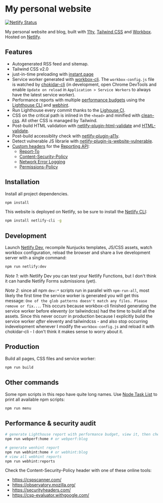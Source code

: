 # My personal website

[![Netlify Status](https://api.netlify.com/api/v1/badges/0842fe55-a9cb-484a-82d0-6a5c08b62d62/deploy-status)](https://app.netlify.com/sites/epic-benz-a3f006/deploys)

My personal website and blog, built with [11ty](https://www.11ty.dev/), [Tailwind CSS](https://tailwindcss.com/) and [Workbox](https://github.com/googlechrome/workbox). Hosted on [Netlify](https://www.netlify.com/).

## Features

- Autogenerated RSS feed and sitemap.
- Tailwind CSS v2.0
- just-in-time preloading with [instant.page](https://instant.page/)
- Service worker generated with [workbox-cli](https://developers.google.com/web/tools/workbox/modules/workbox-cli). The `workbox-config.js` file is watched by [chokidar-cli](https://github.com/kimmobrunfeldt/chokidar-cli) (in development, open Chrome DevTools and enable `Update on reload` in `Application > Service Workers` to always have the latest service worker).
- Performance reports with multiple [performance budgets](https://www.afasterweb.com/2020/01/28/performance-budgets-with-lighthouse/) using the [Lighthouse CLI](https://github.com/GoogleChrome/lighthouse#using-the-node-cli) and [webhint](https://github.com/webhintio/hint).
- Run Lighthouse every commit thanks to the [Lighouse CI](https://github.com/GoogleChrome/lighthouse-ci).
- CSS on the critical path is inlined in the `<head>` and minified with [clean-css](https://www.11ty.dev/docs/quicktips/inline-css/). All other CSS is managed by Tailwind.
- Post-build HTML validation with [netlify-plugin-html-validate](https://github.com/oliverroick/netlify-plugin-html-validate) and [HTML-validate](https://html-validate.org/usage/index.html).
- Post-build accessiblity check with [netlify-plugin-a11y](https://github.com/netlify-labs/netlify-plugin-a11y).
- Detect vulnerable JS librarie with [netlify-plugin-is-website-vulnerable](https://github.com/erezrokah/netlify-plugin-is-website-vulnerable).
- [Custom headers](https://docs.netlify.com/routing/headers/#custom-headers) for the [Reporting API](https://developer.mozilla.org/en-US/docs/Web/API/Reporting_API):
  - [Report-To](https://developers.google.com/web/updates/2018/09/reportingapi#header)
  - [Content-Security-Policy](https://developer.mozilla.org/en-US/docs/Web/HTTP/CSP)
  - [Network Error Logging](https://developer.cdn.mozilla.net/en-US/docs/Web/HTTP/Headers/NEL)
  - [Permissions-Policy](https://scotthelme.co.uk/goodbye-feature-policy-and-hello-permissions-policy/)

## Installation

Install all project dependencies.

```sh
npm install
```

This website is deployed on Netlify, so be sure to install the [Netlify CLI](https://cli.netlify.com/):

```sh
npm install netlify-cli -g
```

## Development

Launch [Netlify Dev](https://docs.netlify.com/cli/get-started/#netlify-dev), recompile Nunjucks templates, JS/CSS assets, watch workbox configuration, reload the browser and share a live development server with a single command:

```sh
npm run netlify:dev
```

*Note 1*: with Netlify Dev you can test your Netlify Functions, but I don't think it can handle Netlify Forms submissions (yet).

*Note 2*: since all npm `dev:*` scripts run in parallel with `npm-run-all`, most likely the first time the service worker is generated you will get this message: `One of the glob patterns doesn't match any files. Please remove or fix...`. This occurs because workbox-cli finished generating the service worker before eleventy (or tailwindcss) had the time to build all the assets. Since this never occurr in production because I explicitly build the service worker *after* eleventy and tailwindcss - and also stop occurring indevelopment whenever I modify the `workbox-config.js` and reload it with chokidar-cli - I don't think it makes sense to worry about it.

## Production

Build all pages, CSS files and service worker:

```sh
npm run build
```

## Other commands

Some npm scripts in this repo have quite long names. Use [Node Task List](https://github.com/ruyadorno/ntl) to print all available npm scripts:

```sh
npm run menu
```

## Performance & security audit

```sh
# generate Lighthouse report with performance budget, view it, then check HTTP security headers
npm run webperf:home # or webperf:blog

# generate wenhint report
npm run webhint:home # or webhint:blog
# view all webhint reports
npm run webhint:reports
```

Check the Content-Security-Policy header with one of these online tools:

- https://cspscanner.com/
- https://observatory.mozilla.org/
- https://securityheaders.com/
- https://csp-evaluator.withgoogle.com/
